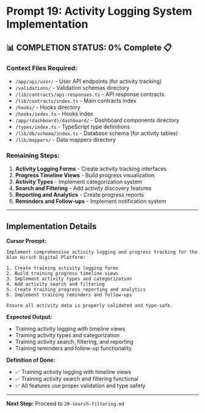 # Prompt 19: Activity Logging System Implementation

## 📊 **COMPLETION STATUS: 0% Complete** 📋

### **Context Files Required:**

- `/app/api/user/` - User API endpoints (for activity tracking)
- `/validations/` - Validation schemas directory
- `/lib/contracts/api-responses.ts` - API response contracts
- `/lib/contracts/index.ts` - Main contracts index
- `/hooks/` - Hooks directory
- `/hooks/index.ts` - Hooks index
- `/app/(dashboard)/dashboard/` - Dashboard components directory
- `/types/index.ts` - TypeScript type definitions
- `/lib/db/schema/index.ts` - Database schema (for activity tables)
- `/lib/mappers/` - Data mappers directory

### **Remaining Steps:**

1. **Activity Logging Forms** - Create activity tracking interfaces
2. **Progress Timeline Views** - Build progress visualization
3. **Activity Types** - Implement categorization system
4. **Search and Filtering** - Add activity discovery features
5. **Reporting and Analytics** - Create progress reports
6. **Reminders and Follow-ups** - Implement notification system

---

## Implementation Details

**Cursor Prompt:**

```
Implement comprehensive activity logging and progress tracking for the Alan Hirsch Digital Platform:

1. Create training activity logging forms
2. Build training progress timeline views
3. Implement activity types and categorization
4. Add activity search and filtering
5. Create training progress reporting and analytics
6. Implement training reminders and follow-ups

Ensure all activity data is properly validated and type-safe.
```

**Expected Output:**

- Training activity logging with timeline views
- Training activity types and categorization
- Training activity search, filtering, and reporting
- Training reminders and follow-up functionality

**Definition of Done:**

- ✅ Training activity logging with timeline views
- ✅ Training activity search and filtering functional
- ✅ All features use proper validation and type safety

---

**Next Step:** Proceed to `20-search-filtering.md`
